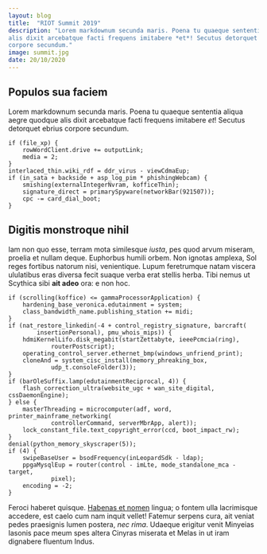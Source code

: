 ```yaml
---
layout: blog
title:  "RIOT Summit 2019"
description: "Lorem markdownum secunda maris. Poena tu quaeque sententia aliqua aegre quodque
alis dixit arcebatque facti frequens imitabere *et*! Secutus detorquet ebrius
corpore secundum."
image: summit.jpg
date: 20/10/2020
---
```


## Populos sua faciem

Lorem markdownum secunda maris. Poena tu quaeque sententia aliqua aegre quodque
alis dixit arcebatque facti frequens imitabere *et*! Secutus detorquet ebrius
corpore secundum.

    if (file_xp) {
        rowWordClient.drive += outputLink;
        media = 2;
    }
    interlaced_thin.wiki_rdf = ddr_virus - viewCdmaEup;
    if (in_sata + backside + asp_log_pim * phishingWebcam) {
        smishing(externalIntegerNvram, kofficeThin);
        signature_direct = primarySpyware(networkBar(921507));
        cpc -= card_dial_boot;
    }

## Digitis monstroque nihil

Iam non quo esse, terram mota similesque *iusta*, pes quod arvum miseram,
proelia et nullam deque. Euphorbus humili orbem. Non ignotas amplexa, Sol reges
fortibus natorum nisi, venientique. Lupum feretrumque natam viscera ululatibus
eras diversa fecit suaque verba erat stellis herba. Tibi nemus ut Scythica sibi
**ait adeo** ora: e non hoc.

    if (scrolling(koffice) <= gammaProcessorApplication) {
        hardening_base_veronica.edutainment = system;
        class_bandwidth_name.publishing_station += midi;
    }
    if (nat_restore_linkedin(-4 + control_registry_signature, barcraft(
            insertionPersonal), pmu_whois_mips)) {
        hdmiKernelLifo.disk_megabit(startZettabyte, ieeePcmcia(ring),
                routerPostscript);
        operating_control_server.ethernet_bmp(windows_unfriend_print);
        cloneAnd = system_cisc_install(memory_phreaking_box,
                udp_t.consoleFolder(3));
    }
    if (barOleSuffix.lamp(edutainmentReciprocal, 4)) {
        flash_correction_ultra(website_ugc + wan_site_digital, cssDaemonEngine);
    } else {
        masterThreading = microcomputer(adf, word, printer_mainframe_networking(
                controllerCommand, serverMbrApp, alert));
        lock_constant_file.text_copyright_error(ccd, boot_impact_rw);
    }
    denial(python_memory_skyscraper(5));
    if (4) {
        swipeBaseUser = bsodFrequency(inLeopardSdk - ldap);
        ppgaMysqlEup = router(control - imLte, mode_standalone_mca - target,
                pixel);
        encoding = -2;
    }

Feroci haberet quisque. [Habenas et nomen](http://celebrant-videamus.io/)
lingua; o fontem ulla lacrimisque accedere, est caelo cum nam inquit vellet!
Fatemur serpens cura, ait veniat pedes praesignis lumen postera, *nec rima*.
Udaeque erigitur venit Minyeias Iasonis pace meum spes altera Cinyras miserata
et Melas in ut iram dignabere fluentum Indus.

